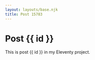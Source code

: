 ```yaml
---
layout: layouts/base.njk
title: Post 15783
---
```


# Post {{ id }}

This is post {{ id }} in my Eleventy project.
